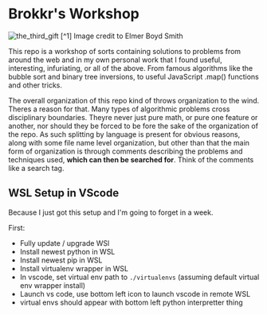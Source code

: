 # Brokkr's Workshop
![the_third_gift](/static/images/the_third_gift.bmp)
[^1] Image credit to Elmer Boyd Smith

This repo is a workshop of sorts containing solutions to problems from around the web and in my own personal work that I found useful, interesting, infuriating, or all of the above. From famous algorithms like the bubble sort and binary tree inversions, to useful JavaScript .map() functions and other tricks.

The overall organization of this repo kind of throws organization to the wind. Theres a reason for that. Many types of algorithmic problems cross disciplinary boundaries. Theyre never just pure math, or pure one feature or another, nor should they be forced to be fore the sake of the organization of the repo. As such splitting by language is present for obvious reasons, along with some file name level organization, but other than that the main form of organization is through comments describing the problems and techniques used, **which can then be searched for**. Think of the comments like a search tag.


## WSL Setup in VScode

Because I just got this setup and I'm going to forget in a week.

First:
- Fully update / upgrade WSl
- Install newest python in WSL
- Install newest pip in WSL
- Install virtualenv wrapper in WSL
- In vscode, set virtual env path to `./virtualenvs` (assuming default virtual env wrapper install)
- Launch vs code, use bottom left icon to launch vscode in remote WSL
- virtual envs should appear with bottom left python interpretter thing
